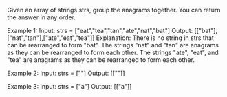 Given an array of strings strs, group the anagrams together. You can return the answer in any order.

Example 1:
Input: strs = ["eat","tea","tan","ate","nat","bat"]
Output: [["bat"],["nat","tan"],["ate","eat","tea"]]
Explanation:
There is no string in strs that can be rearranged to form "bat".
The strings "nat" and "tan" are anagrams as they can be rearranged to form each other.
The strings "ate", "eat", and "tea" are anagrams as they can be rearranged to form each other.

Example 2:
Input: strs = [""]
Output: [[""]]

Example 3:
Input: strs = ["a"]
Output: [["a"]]
